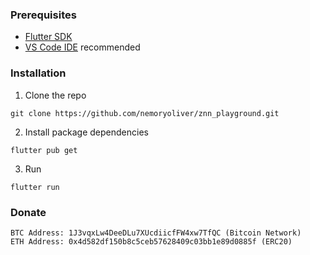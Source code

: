 ### Prerequisites

* [Flutter SDK](https://flutter.dev)
* [VS Code IDE](https://code.visualstudio.com/) recommended

### Installation

1. Clone the repo
```
git clone https://github.com/nemoryoliver/znn_playground.git
```
2. Install package dependencies
```
flutter pub get
```
3. Run
```
flutter run
```

### Donate
```
BTC Address: 1J3vqxLw4DeeDLu7XUcdiicfFW4xw7TfQC (Bitcoin Network)
ETH Address: 0x4d582df150b8c5ceb57628409c03bb1e89d0885f (ERC20)
```